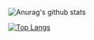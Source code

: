 
![Anurag's github stats](https://github-readme-stats.vercel.app/api?username=tarcisiodelmondes&count_private=true&show_icons=true&theme=dracula)

[![Top Langs](https://github-readme-stats.vercel.app/api/top-langs/?username=tarcisiodelmondes&&count_private=true&layout=compact)](https://github.com/anuraghazra/github-readme-stats)

